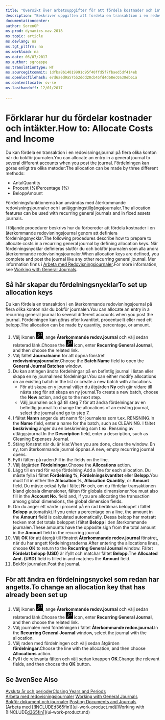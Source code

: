 ```yaml
---
title: "Översikt över arbetsuppgifter för att fördela kostnader och intäkter"
description: "Beskriver uppgiften att fördela en transaktion i en redovisningsjournal på flera olika konton när du bokför journalen."
documentationcenter: 
author: SorenGP
ms.prod: dynamics-nav-2018
ms.topic: article
ms.devlang: na
ms.tgt_pltfrm: na
ms.workload: na
ms.date: 06/07/2017
ms.author: sgroespe
ms.translationtype: HT
ms.sourcegitcommit: 1dfba8b14019991c95f40ffd5f7fbaed5df414eb
ms.openlocfilehash: e7d6aed9a57bb2ddd20cb45fd4d68ec0a30eb61a
ms.contentlocale: sv-se
ms.lasthandoff: 12/01/2017

---
```

# <a name="how-to-allocate-costs-and-income"></a><span data-ttu-id="60379-103">Förklarar hur du fördelar kostnader och intäkter.</span><span class="sxs-lookup"><span data-stu-id="60379-103">How to: Allocate Costs and Income</span></span>
<span data-ttu-id="60379-104">Du kan fördela en transaktion i en redovisningsjournal på flera olika konton när du bokför journalen.</span><span class="sxs-lookup"><span data-stu-id="60379-104">You can allocate an entry in a general journal to several different accounts when you post the journal.</span></span> <span data-ttu-id="60379-105">Fördelningen kan göras enligt tre olika metoder:</span><span class="sxs-lookup"><span data-stu-id="60379-105">The allocation can be made by three different methods:</span></span>

* <span data-ttu-id="60379-106">Antal</span><span class="sxs-lookup"><span data-stu-id="60379-106">Quantity</span></span>
* <span data-ttu-id="60379-107">Procent (%)</span><span class="sxs-lookup"><span data-stu-id="60379-107">Percentage (%)</span></span>
* <span data-ttu-id="60379-108">Belopp</span><span class="sxs-lookup"><span data-stu-id="60379-108">Amount</span></span>

<span data-ttu-id="60379-109">Fördelningsfunktionerna kan användas med återkommande redovisningsjournaler och i anläggningstillgångsjournaler.</span><span class="sxs-lookup"><span data-stu-id="60379-109">The allocation features can be used with recurring general journals and in fixed assets journals.</span></span>
<!--You can also distribute the cost or revenue of a line to an intercompany partner when you post a sales or purchase document. When you post the document, a line will be posted in your general journal, and a corresponding line will be created in the intercompany outbox.-->

<span data-ttu-id="60379-110">I följande procedurer beskrivs hur du förbereder att fördela kostnader i en återkommande redovisningsjournal genom att definiera fördelningsnycklar.</span><span class="sxs-lookup"><span data-stu-id="60379-110">The following procedures describe how to prepare to allocate costs in a recurring general journal by defining allocation keys.</span></span> <span data-ttu-id="60379-111">När fördelningsnycklar definieras slutför du och bokför journalen som alla andra återkommande redovisningsjournaler.</span><span class="sxs-lookup"><span data-stu-id="60379-111">When allocation keys are defined, you complete and post the journal like any other recurring general journal.</span></span> <span data-ttu-id="60379-112">Mer information finns i [Arbeta med Redovisningsjournaler](ui-work-general-journals.md).</span><span class="sxs-lookup"><span data-stu-id="60379-112">For more information, see [Working with General Journals](ui-work-general-journals.md).</span></span>

## <a name="to-set-up-allocation-keys"></a><span data-ttu-id="60379-113">Så här skapar du fördelningsnycklar</span><span class="sxs-lookup"><span data-stu-id="60379-113">To set up allocation keys</span></span>
<span data-ttu-id="60379-114">Du kan fördela en transaktion i en återkommande redovisningsjournal på flera olika konton när du bokför journalen.</span><span class="sxs-lookup"><span data-stu-id="60379-114">You can allocate an entry in a recurring general journal to several different accounts when you post the journal.</span></span> <span data-ttu-id="60379-115">Fördelningen kan göras efter kvantitet, procentuellt eller med ett belopp.</span><span class="sxs-lookup"><span data-stu-id="60379-115">The allocation can be made by quantity, percentage, or amount.</span></span>
1. <span data-ttu-id="60379-116">Välj ikonen ![Söka efter sida eller rapport](media/ui-search/search_small.png "ikonen Söka efter sida eller rapport"), ange **Återkommande redov.journal** och välj sedan relaterad länk.</span><span class="sxs-lookup"><span data-stu-id="60379-116">Choose the ![Search for Page or Report](media/ui-search/search_small.png "Search for Page or Report icon") icon, enter **Recurring General Journal**, and then choose the related link.</span></span>
2. <span data-ttu-id="60379-117">Välj fältet **Journalnamn** för att öppna fönstret **redovisningsjournaler**.</span><span class="sxs-lookup"><span data-stu-id="60379-117">Choose the **Batch Name** field to open the **General Journal Batches** window.</span></span>
3. <span data-ttu-id="60379-118">Du kan antingen ändra fördelningar på en befintlig journal i listan eller skapa en ny journal med fördelningar.</span><span class="sxs-lookup"><span data-stu-id="60379-118">You can either modify allocations on an existing batch in the list or create a new batch with allocations.</span></span>
   * <span data-ttu-id="60379-119">För att skapa en y journal väljer du åtgärden **Ny** och går vidare till nästa steg för att skapa en ny journal.</span><span class="sxs-lookup"><span data-stu-id="60379-119">To create a new batch, choose the **New** action, and go to the next step.</span></span>
   * <span data-ttu-id="60379-120">Välj journalen och gå till steg 7 för att ändra fördelningar av en befintlig journal.</span><span class="sxs-lookup"><span data-stu-id="60379-120">To change the allocations of an existing journal, select the journal and go to step 7.</span></span>    
4. <span data-ttu-id="60379-121">I fältet **Namn** anger du ett namn för journalens som t.ex. RENSNING.</span><span class="sxs-lookup"><span data-stu-id="60379-121">In the **Name** field, enter a name for the batch, such as CLEANING.</span></span> <span data-ttu-id="60379-122">I fältet **beskrivning** anger du en beskrivning som t.ex. Rensning av utläggsjournal.</span><span class="sxs-lookup"><span data-stu-id="60379-122">In the **Description** field, enter a description, such as Cleaning Expenses Journal.</span></span>
5. <span data-ttu-id="60379-123">Stäng fönstret när du är klar.</span><span class="sxs-lookup"><span data-stu-id="60379-123">When you are done, close the window.</span></span> <span data-ttu-id="60379-124">En ny, tom återkommande journal öppnas.</span><span class="sxs-lookup"><span data-stu-id="60379-124">A new, empty recurring journal opens.</span></span>
6. <span data-ttu-id="60379-125">Fyll i fälten på raden.</span><span class="sxs-lookup"><span data-stu-id="60379-125">Fill in the fields on the line.</span></span>
7. <span data-ttu-id="60379-126">Välj åtgärden **Fördelningar**.</span><span class="sxs-lookup"><span data-stu-id="60379-126">Choose the **Allocations** action.</span></span>
8. <span data-ttu-id="60379-127">Lägg till en rad för varje fördelning.</span><span class="sxs-lookup"><span data-stu-id="60379-127">Add a line for each allocation.</span></span> <span data-ttu-id="60379-128">Du måste fylla i fältet **Fördelning %**, **Fördelningskvantitet** eller **Belopp**.</span><span class="sxs-lookup"><span data-stu-id="60379-128">You must fill in either the **Allocation %**, **Allocation Quantity**, or **Amount** field.</span></span> <span data-ttu-id="60379-129">Du måste också fylla i fältet **Nr** och, om du fördelar transaktionen bland globala dimensioner, fälten för globala dimensioner.</span><span class="sxs-lookup"><span data-stu-id="60379-129">You must also fill in the **Account No.** field and, if you are allocating the transaction among global dimensions, the global dimension fields.</span></span>
9. <span data-ttu-id="60379-130">Om du anger ett värde i procent på en rad beräknas beloppet i fältet **Belopp** automatiskt.</span><span class="sxs-lookup"><span data-stu-id="60379-130">If you enter a percentage on a line, the amount in the **Amount** field is calculated automatically.</span></span> <span data-ttu-id="60379-131">Dessa belopp har motsatt tecken mot det totala beloppet i fältet **Belopp** i den återkommande journalen.</span><span class="sxs-lookup"><span data-stu-id="60379-131">These amounts have the opposite sign from the total amount in the **Amount** field in the recurring journal.</span></span>
10. <span data-ttu-id="60379-132">Välj **OK** för att återgå till fönstret **Återkommande redov.journal** fönstret, när du har angett fördelningsraderna.</span><span class="sxs-lookup"><span data-stu-id="60379-132">After entering the allocations lines, choose **OK** to return to the **Recurring General Journal** window.</span></span> <span data-ttu-id="60379-133">Fältet **Fördelat belopp (USD)** är ifyllt och matchar fältet **Belopp**.</span><span class="sxs-lookup"><span data-stu-id="60379-133">The **Allocated Amt. (USD)** field is filled in and matches the **Amount** field.</span></span>
11. <span data-ttu-id="60379-134">Bokför journalen.</span><span class="sxs-lookup"><span data-stu-id="60379-134">Post the journal.</span></span>

## <a name="to-change-an-allocation-key-that-has-already-been-set-up"></a><span data-ttu-id="60379-135">För att ändra en fördelningsnyckel som redan har angetts.</span><span class="sxs-lookup"><span data-stu-id="60379-135">To change an allocation key that has already been set up</span></span>
1. <span data-ttu-id="60379-136">Välj ikonen ![Söka efter sida eller rapport](media/ui-search/search_small.png "ikonen Söka efter sida eller rapport"), ange **Återkommande redov.journal** och välj sedan relaterad länk.</span><span class="sxs-lookup"><span data-stu-id="60379-136">Choose the ![Search for Page or Report](media/ui-search/search_small.png "Search for Page or Report icon") icon, enter **Recurring General Journal**, and then choose the related link.</span></span>
2. <span data-ttu-id="60379-137">Välj journalen med fördelningen i fältet **Återkommande redov.journal**.</span><span class="sxs-lookup"><span data-stu-id="60379-137">In the **Recurring General Journal** window, select the journal with the allocation.</span></span>
3. <span data-ttu-id="60379-138">Välj raden med fördelningen och välj sedan åtgärden **fördelningar**.</span><span class="sxs-lookup"><span data-stu-id="60379-138">Choose the line with the allocation, and then choose **Allocations** action.</span></span>
4. <span data-ttu-id="60379-139">Fyll i de relevanta fälten och välj sedan knappen **OK**.</span><span class="sxs-lookup"><span data-stu-id="60379-139">Change the relevant fields, and then choose the **OK** button.</span></span>

## <a name="see-also"></a><span data-ttu-id="60379-140">Se även</span><span class="sxs-lookup"><span data-stu-id="60379-140">See Also</span></span>
[<span data-ttu-id="60379-141">Avsluta år och perioder</span><span class="sxs-lookup"><span data-stu-id="60379-141">Closing Years and Periods</span></span>](year-close-years-periods.md)  
<span data-ttu-id="60379-142">[Arbeta med redovisningsjournaler](ui-work-general-journals.md)  </span><span class="sxs-lookup"><span data-stu-id="60379-142">[Working with General Journals](ui-work-general-journals.md)  </span></span>  
<span data-ttu-id="60379-143">[Bokför dokument och journaler](ui-post-documents-journals.md)  </span><span class="sxs-lookup"><span data-stu-id="60379-143">[Posting Documents and Journals](ui-post-documents-journals.md)  </span></span>  
<span data-ttu-id="60379-144">[Arbeta med [!INCLUDE[d365fin](includes/d365fin_md.md)]](ui-work-product.md)</span><span class="sxs-lookup"><span data-stu-id="60379-144">[Working with [!INCLUDE[d365fin](includes/d365fin_md.md)]](ui-work-product.md)</span></span>

